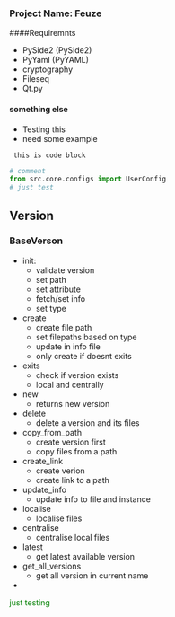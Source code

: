 ### Project Name: Feuze
####Requiremnts
- PySide2 (PySide2)
- PyYaml (PyYAML)
- cryptography
- Fileseq
- Qt.py

#### something else
- Testing this
- need some example

<code > this is code block</code>

```python
# comment
from src.core.configs import UserConfig
# just test
```

## Version
### BaseVerson

- init:
  - validate version
  - set path
  - set attribute
  - fetch/set info
  - set type
- create
  - create file path
  - set filepaths based on type
  - update in info file
  - only create if doesnt exits
- exits
  - check if version exists
  - local and centrally
- new
  - returns new version
- delete
  - delete a version and its files
- copy_from_path
  - create version first
  - copy files from a path
- create_link
  - create verion
  - create link to a path
- update_info
  - update info to file and instance
- localise
  - localise files
- centralise
  - centralise local files
- latest
  - get latest available version
- get_all_versions
  - get all version in current name
- 

<font color="green"> just testing </font>
